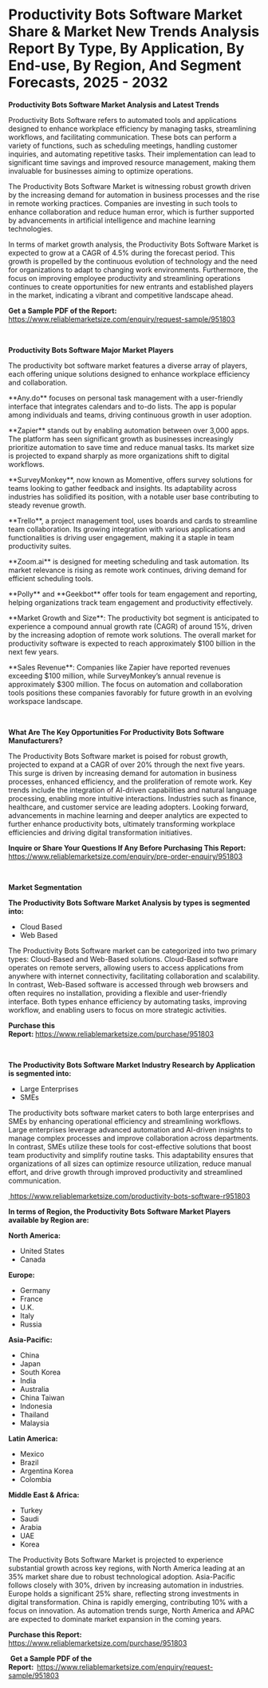 <p><h1>Productivity Bots Software Market Share & Market New Trends Analysis Report By Type, By Application, By End-use, By Region, And Segment Forecasts, 2025 - 2032</h1></p><p><strong>Productivity Bots Software Market Analysis and Latest Trends</strong></p>
<p><p>Productivity Bots Software refers to automated tools and applications designed to enhance workplace efficiency by managing tasks, streamlining workflows, and facilitating communication. These bots can perform a variety of functions, such as scheduling meetings, handling customer inquiries, and automating repetitive tasks. Their implementation can lead to significant time savings and improved resource management, making them invaluable for businesses aiming to optimize operations.</p><p>The Productivity Bots Software Market is witnessing robust growth driven by the increasing demand for automation in business processes and the rise in remote working practices. Companies are investing in such tools to enhance collaboration and reduce human error, which is further supported by advancements in artificial intelligence and machine learning technologies.</p><p>In terms of market growth analysis, the Productivity Bots Software Market is expected to grow at a CAGR of 4.5% during the forecast period. This growth is propelled by the continuous evolution of technology and the need for organizations to adapt to changing work environments. Furthermore, the focus on improving employee productivity and streamlining operations continues to create opportunities for new entrants and established players in the market, indicating a vibrant and competitive landscape ahead.</p></p>
<p><strong>Get a Sample PDF of the Report:&nbsp;</strong> <a href="https://www.reliablemarketsize.com/enquiry/request-sample/951803?utm_campaign=1943&utm_medium=2&utm_source=Github&utm_content=ia&utm_term=17042025&utm_id=productivity-bots-software">https://www.reliablemarketsize.com/enquiry/request-sample/951803</a></p>
<p>&nbsp;</p>
<p><strong>Productivity Bots Software Major Market Players</strong></p>
<p><p>The productivity bot software market features a diverse array of players, each offering unique solutions designed to enhance workplace efficiency and collaboration.</p><p>**Any.do** focuses on personal task management with a user-friendly interface that integrates calendars and to-do lists. The app is popular among individuals and teams, driving continuous growth in user adoption.</p><p>**Zapier** stands out by enabling automation between over 3,000 apps. The platform has seen significant growth as businesses increasingly prioritize automation to save time and reduce manual tasks. Its market size is projected to expand sharply as more organizations shift to digital workflows.</p><p>**SurveyMonkey**, now known as Momentive, offers survey solutions for teams looking to gather feedback and insights. Its adaptability across industries has solidified its position, with a notable user base contributing to steady revenue growth.</p><p>**Trello**, a project management tool, uses boards and cards to streamline team collaboration. Its growing integration with various applications and functionalities is driving user engagement, making it a staple in team productivity suites.</p><p>**Zoom.ai** is designed for meeting scheduling and task automation. Its market relevance is rising as remote work continues, driving demand for efficient scheduling tools.</p><p>**Polly** and **Geekbot** offer tools for team engagement and reporting, helping organizations track team engagement and productivity effectively.</p><p>**Market Growth and Size**: The productivity bot segment is anticipated to experience a compound annual growth rate (CAGR) of around 15%, driven by the increasing adoption of remote work solutions. The overall market for productivity software is expected to reach approximately $100 billion in the next few years.</p><p>**Sales Revenue**: Companies like Zapier have reported revenues exceeding $100 million, while SurveyMonkey’s annual revenue is approximately $300 million. The focus on automation and collaboration tools positions these companies favorably for future growth in an evolving workspace landscape.</p></p>
<p>&nbsp;</p>
<p><strong>What Are The Key Opportunities For Productivity Bots Software Manufacturers?</strong></p>
<p><p>The Productivity Bots Software market is poised for robust growth, projected to expand at a CAGR of over 20% through the next five years. This surge is driven by increasing demand for automation in business processes, enhanced efficiency, and the proliferation of remote work. Key trends include the integration of AI-driven capabilities and natural language processing, enabling more intuitive interactions. Industries such as finance, healthcare, and customer service are leading adopters. Looking forward, advancements in machine learning and deeper analytics are expected to further enhance productivity bots, ultimately transforming workplace efficiencies and driving digital transformation initiatives.</p></p>
<p><strong>Inquire or Share Your Questions If Any Before Purchasing This Report:</strong> <a href="https://www.reliablemarketsize.com/enquiry/pre-order-enquiry/951803?utm_campaign=1943&utm_medium=2&utm_source=Github&utm_content=ia&utm_term=17042025&utm_id=productivity-bots-software">https://www.reliablemarketsize.com/enquiry/pre-order-enquiry/951803</a></p>
<p>&nbsp;</p>
<p><strong>Market Segmentation</strong></p>
<p><strong>The Productivity Bots Software Market Analysis by types is segmented into:</strong></p>
<p><ul><li>Cloud Based</li><li>Web Based</li></ul></p>
<p><p>The Productivity Bots Software market can be categorized into two primary types: Cloud-Based and Web-Based solutions. Cloud-Based software operates on remote servers, allowing users to access applications from anywhere with internet connectivity, facilitating collaboration and scalability. In contrast, Web-Based software is accessed through web browsers and often requires no installation, providing a flexible and user-friendly interface. Both types enhance efficiency by automating tasks, improving workflow, and enabling users to focus on more strategic activities.</p></p>
<p><strong>Purchase this Report:&nbsp;</strong><a href="https://www.reliablemarketsize.com/purchase/951803?utm_campaign=1943&utm_medium=2&utm_source=Github&utm_content=ia&utm_term=17042025&utm_id=productivity-bots-software">https://www.reliablemarketsize.com/purchase/951803</a></p>
<p>&nbsp;</p>
<p><strong>The Productivity Bots Software Market Industry Research by Application is segmented into:</strong></p>
<p><ul><li>Large Enterprises</li><li>SMEs</li></ul></p>
<p><p>The productivity bots software market caters to both large enterprises and SMEs by enhancing operational efficiency and streamlining workflows. Large enterprises leverage advanced automation and AI-driven insights to manage complex processes and improve collaboration across departments. In contrast, SMEs utilize these tools for cost-effective solutions that boost team productivity and simplify routine tasks. This adaptability ensures that organizations of all sizes can optimize resource utilization, reduce manual effort, and drive growth through improved productivity and streamlined communication.</p></p>
<p><a href="https://www.reliablemarketsize.com/productivity-bots-software-r951803?utm_campaign=1943&utm_medium=2&utm_source=Github&utm_content=ia&utm_term=17042025&utm_id=productivity-bots-software">&nbsp;https://www.reliablemarketsize.com/productivity-bots-software-r951803</a></p>
<p><strong>In terms of Region, the Productivity Bots Software Market Players available by Region are:</strong></p>
<p>
    <p> <strong> North America: </strong>
        <ul>
            <li>United States</li>
            <li>Canada</li>
        </ul>
        </p> 
    <p> <strong> Europe: </strong>
        <ul>
            <li>Germany</li>
            <li>France</li>
            <li>U.K.</li>
            <li>Italy</li>
            <li>Russia</li>
        </ul>
        </p> 
    <p> <strong> Asia-Pacific: </strong>
        <ul>
            <li>China</li>
            <li>Japan</li>
            <li>South Korea</li>
            <li>India</li>
            <li>Australia</li>
            <li>China Taiwan</li>
            <li>Indonesia</li>
            <li>Thailand</li>
            <li>Malaysia</li>
        </ul>
        </p> 
    <p> <strong> Latin America: </strong>
        <ul>
            <li>Mexico</li>
            <li>Brazil</li>
            <li>Argentina Korea</li>
            <li>Colombia</li>
        </ul>
        </p> 
    <p> <strong> Middle East & Africa: </strong>
        <ul>
            <li>Turkey</li>
            <li>Saudi</li>
            <li>Arabia</li>
            <li>UAE</li>
            <li>Korea</li>
        </ul>
    </p>
    </p>
<p><p>The Productivity Bots Software Market is projected to experience substantial growth across key regions, with North America leading at an 35% market share due to robust technological adoption. Asia-Pacific follows closely with 30%, driven by increasing automation in industries. Europe holds a significant 25% share, reflecting strong investments in digital transformation. China is rapidly emerging, contributing 10% with a focus on innovation. As automation trends surge, North America and APAC are expected to dominate market expansion in the coming years.</p></p>
<p><strong>Purchase this Report: </strong><a href="https://www.reliablemarketsize.com/purchase/951803?utm_campaign=1943&utm_medium=2&utm_source=Github&utm_content=ia&utm_term=17042025&utm_id=productivity-bots-software">https://www.reliablemarketsize.com/purchase/951803</a></p>
<p>&nbsp;<strong>Get a Sample PDF of the Report:&nbsp;&nbsp;</strong><a href="https://www.reliablemarketsize.com/enquiry/request-sample/951803?utm_campaign=1943&utm_medium=2&utm_source=Github&utm_content=ia&utm_term=17042025&utm_id=productivity-bots-software">https://www.reliablemarketsize.com/enquiry/request-sample/951803</a></p>
<p><strong></strong></p>
<p><p></p><p></p><p></p></p>